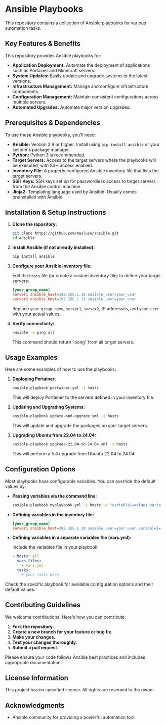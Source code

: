 # Ansible Playbooks

This repository contains a collection of Ansible playbooks for various automation tasks.

## Key Features & Benefits

This repository provides Ansible playbooks for:

*   **Application Deployment:** Automate the deployment of applications such as Portainer and Minecraft servers.
*   **System Updates:** Easily update and upgrade systems to the latest versions.
*   **Infrastructure Management:** Manage and configure infrastructure components.
*   **Configuration Management:** Maintain consistent configurations across multiple servers.
*   **Automated Upgrades:** Automate major version upgrades.

## Prerequisites & Dependencies

To use these Ansible playbooks, you'll need:

*   **Ansible:** Version 2.9 or higher.  Install using `pip install ansible` or your system's package manager.
*   **Python:** Python 3 is recommended.
*   **Target Servers:** Access to the target servers where the playbooks will be executed, with SSH access enabled.
*   **Inventory File:** A properly configured Ansible inventory file that lists the target servers.
*   **SSH Keys:** SSH keys set up for passwordless access to target servers from the Ansible control machine.
*   **Jinja2:** Templating language used by Ansible. Usually comes preinstalled with Ansible.

## Installation & Setup Instructions

1.  **Clone the repository:**

    ```bash
    git clone https://github.com/masluse/ansible.git
    cd ansible
    ```

2.  **Install Ansible (if not already installed):**

    ```bash
    pip install ansible
    ```

3.  **Configure your Ansible inventory file:**

    Edit the `hosts` file (or create a custom inventory file) to define your target servers:

    ```ini
    [your_group_name]
    server1 ansible_host=192.168.1.10 ansible_user=your_user
    server2 ansible_host=192.168.1.11 ansible_user=your_user
    ```

    Replace `your_group_name`, `server1`, `server2`, IP addresses, and `your_user` with your actual values.

4.  **Verify connectivity:**

    ```bash
    ansible -m ping all
    ```

    This command should return "pong" from all target servers.

## Usage Examples

Here are some examples of how to use the playbooks:

1.  **Deploying Portainer:**

    ```bash
    ansible-playbook portainer.yml -i hosts
    ```

    This will deploy Portainer to the servers defined in your inventory file.

2.  **Updating and Upgrading Systems:**

    ```bash
    ansible-playbook update-and-upgrade.yml -i hosts
    ```

    This will update and upgrade the packages on your target servers.

3.  **Upgrading Ubuntu from 22.04 to 24.04:**

    ```bash
    ansible-playbook upgrade-22.04-to-24.04.yml -i hosts
    ```

    This will perform a full upgrade from Ubuntu 22.04 to 24.04.

## Configuration Options

Most playbooks have configurable variables. You can override the default values by:

*   **Passing variables via the command line:**

    ```bash
    ansible-playbook myplaybook.yml -i hosts -e "variable1=value1 variable2=value2"
    ```

*   **Defining variables in the inventory file:**

    ```ini
    [your_group_name]
    server1 ansible_host=192.168.1.10 ansible_user=your_user variable1=value1
    ```

*   **Defining variables in a separate variables file (vars.yml):**

    Include the variables file in your playbook:

    ```yaml
    - hosts: all
      vars_files:
        - vars.yml
      tasks:
        # your tasks here
    ```

Check the specific playbook for available configuration options and their default values.

## Contributing Guidelines

We welcome contributions! Here's how you can contribute:

1.  **Fork the repository.**
2.  **Create a new branch for your feature or bug fix.**
3.  **Make your changes.**
4.  **Test your changes thoroughly.**
5.  **Submit a pull request.**

Please ensure your code follows Ansible best practices and includes appropriate documentation.

## License Information

This project has no specified license. All rights are reserved to the owner.

## Acknowledgments

*   Ansible community for providing a powerful automation tool.
